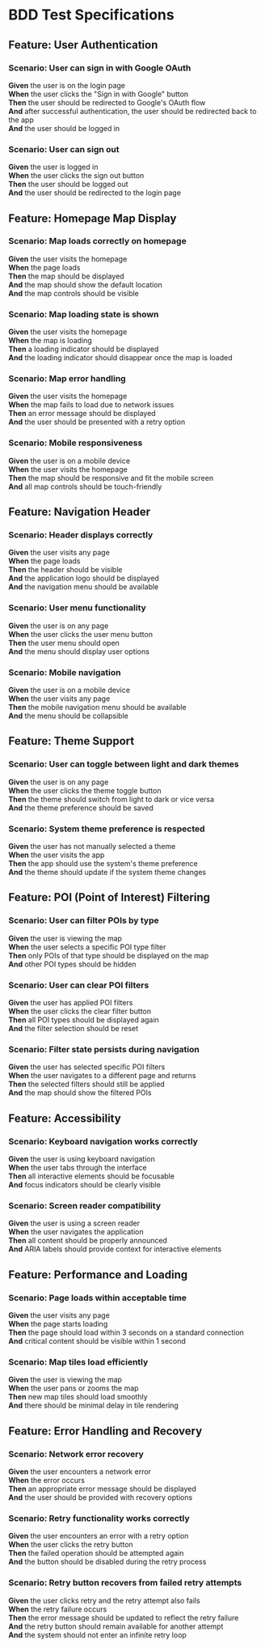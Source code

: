 # BDD Test Specifications

## Feature: User Authentication
### Scenario: User can sign in with Google OAuth
**Given** the user is on the login page  
**When** the user clicks the "Sign in with Google" button  
**Then** the user should be redirected to Google's OAuth flow  
**And** after successful authentication, the user should be redirected back to the app  
**And** the user should be logged in  

### Scenario: User can sign out
**Given** the user is logged in  
**When** the user clicks the sign out button  
**Then** the user should be logged out  
**And** the user should be redirected to the login page  

## Feature: Homepage Map Display
### Scenario: Map loads correctly on homepage
**Given** the user visits the homepage  
**When** the page loads  
**Then** the map should be displayed  
**And** the map should show the default location  
**And** the map controls should be visible  

### Scenario: Map loading state is shown
**Given** the user visits the homepage  
**When** the map is loading  
**Then** a loading indicator should be displayed  
**And** the loading indicator should disappear once the map is loaded  

### Scenario: Map error handling
**Given** the user visits the homepage  
**When** the map fails to load due to network issues  
**Then** an error message should be displayed  
**And** the user should be presented with a retry option  

### Scenario: Mobile responsiveness
**Given** the user is on a mobile device  
**When** the user visits the homepage  
**Then** the map should be responsive and fit the mobile screen  
**And** all map controls should be touch-friendly  

## Feature: Navigation Header
### Scenario: Header displays correctly
**Given** the user visits any page  
**When** the page loads  
**Then** the header should be visible  
**And** the application logo should be displayed  
**And** the navigation menu should be available  

### Scenario: User menu functionality
**Given** the user is on any page  
**When** the user clicks the user menu button  
**Then** the user menu should open  
**And** the menu should display user options  

### Scenario: Mobile navigation
**Given** the user is on a mobile device  
**When** the user visits any page  
**Then** the mobile navigation menu should be available  
**And** the menu should be collapsible  

## Feature: Theme Support
### Scenario: User can toggle between light and dark themes
**Given** the user is on any page  
**When** the user clicks the theme toggle button  
**Then** the theme should switch from light to dark or vice versa  
**And** the theme preference should be saved  

### Scenario: System theme preference is respected
**Given** the user has not manually selected a theme  
**When** the user visits the app  
**Then** the app should use the system's theme preference  
**And** the theme should update if the system theme changes  

## Feature: POI (Point of Interest) Filtering
### Scenario: User can filter POIs by type
**Given** the user is viewing the map  
**When** the user selects a specific POI type filter  
**Then** only POIs of that type should be displayed on the map  
**And** other POI types should be hidden  

### Scenario: User can clear POI filters
**Given** the user has applied POI filters  
**When** the user clicks the clear filter button  
**Then** all POI types should be displayed again  
**And** the filter selection should be reset  

### Scenario: Filter state persists during navigation
**Given** the user has selected specific POI filters  
**When** the user navigates to a different page and returns  
**Then** the selected filters should still be applied  
**And** the map should show the filtered POIs  

## Feature: Accessibility
### Scenario: Keyboard navigation works correctly
**Given** the user is using keyboard navigation  
**When** the user tabs through the interface  
**Then** all interactive elements should be focusable  
**And** focus indicators should be clearly visible  

### Scenario: Screen reader compatibility
**Given** the user is using a screen reader  
**When** the user navigates the application  
**Then** all content should be properly announced  
**And** ARIA labels should provide context for interactive elements  

## Feature: Performance and Loading
### Scenario: Page loads within acceptable time
**Given** the user visits any page  
**When** the page starts loading  
**Then** the page should load within 3 seconds on a standard connection  
**And** critical content should be visible within 1 second  

### Scenario: Map tiles load efficiently
**Given** the user is viewing the map  
**When** the user pans or zooms the map  
**Then** new map tiles should load smoothly  
**And** there should be minimal delay in tile rendering  

## Feature: Error Handling and Recovery
### Scenario: Network error recovery
**Given** the user encounters a network error  
**When** the error occurs  
**Then** an appropriate error message should be displayed  
**And** the user should be provided with recovery options  

### Scenario: Retry functionality works correctly
**Given** the user encounters an error with a retry option  
**When** the user clicks the retry button  
**Then** the failed operation should be attempted again  
**And** the button should be disabled during the retry process  

### Scenario: Retry button recovers from failed retry attempts
**Given** the user clicks retry and the retry attempt also fails  
**When** the retry failure occurs  
**Then** the error message should be updated to reflect the retry failure  
**And** the retry button should remain available for another attempt  
**And** the system should not enter an infinite retry loop  